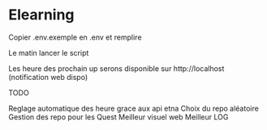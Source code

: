 # Elearning

Copier .env.exemple en .env et remplire

Le matin lancer le script

Les heure des prochain up serons disponible sur http://localhost (notification web dispo)



TODO

Reglage automatique des heure grace aux api etna
Choix du repo aléatoire
Gestion des repo pour les Quest
Meilleur visuel web
Meilleur LOG
